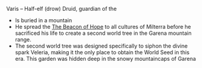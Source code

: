 Varis – Half-elf (drow) Druid, guardian of the [](Dungeons%20and%20Dragons/5.%20Locations/Points%20of%20Interest/Veleria%20World%20Tree.md#Fruit|Veleria%20World%20Seed)
- Is buried in a mountain
- He spread the [The Beacon of Hope](Dungeons%20and%20Dragons/6.%20Lore/Stories/The%20Beacon%20of%20Hope.md) to all cultures of Milterra before he sacrificed his life to create a second world tree in the Garena mountain range.
- The second world tree was designed specifically to siphon the divine spark Veleria, making it the only place to obtain the World Seed in this era. This garden was hidden deep in the snowy mountaincaps of Garena